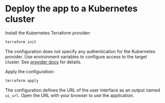# Deploy the app to a Kubernetes cluster

Install the Kubernetes Terraform provider:

```sh
terraform init
```

The configuration does not specify any authentication for the Kubernetes provider. Use environment variables to configure access to the target cluster. See [provider docs](https://registry.terraform.io/providers/hashicorp/kubernetes/latest/docs) for details.

Apply the configuration:

```sh
terraform apply
```

The configuration defines the URL of the user interface as an output named `ui_url`. Open the URL with your browser to use the application.
